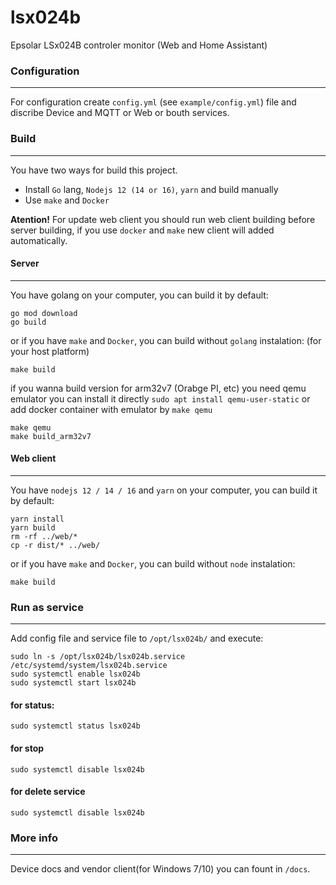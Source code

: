 # lsx024b

Epsolar LSx024B controler monitor (Web and Home Assistant)


### Configuration ###
---

For configuration create `config.yml` (see `example/config.yml`) file and discribe Device and MQTT or Web or bouth services.


### Build ###
---

You have two ways for build this project.
* Install `Go` lang, `Nodejs 12 (14 or 16)`, `yarn` and build manually
* Use `make` and `Docker`

**Atention!** For update web client you should run web client building before server building, if you use `docker` and `make` new client will added automatically.

#### Server ####
---

You have golang on your computer, you can build it by default: 

	go mod download
	go build

or if you have `make` and `Docker`, you can build without `golang` instalation: (for your host platform) 

	make build

if you wanna build version for arm32v7 (Orabge PI, etc) you need qemu emulator you can install it directly `sudo apt install qemu-user-static` or add docker container with emulator by `make qemu`

	make qemu
	make build_arm32v7


#### Web client ####
---

You have `nodejs 12 / 14 / 16` and `yarn` on your computer, you can build it by default:

	yarn install
	yarn build
	rm -rf ../web/*
	cp -r dist/* ../web/

or if you have `make` and `Docker`, you can build without `node` instalation:

	make build


### Run as service ###
---

Add config file and service file to `/opt/lsx024b/` and execute:

	sudo ln -s /opt/lsx024b/lsx024b.service /etc/systemd/system/lsx024b.service
	sudo systemctl enable lsx024b
	sudo systemctl start lsx024b

#### for status: ####

	sudo systemctl status lsx024b


#### for stop ####

	sudo systemctl disable lsx024b


#### for delete service ####

	sudo systemctl disable lsx024b


### More info ###
---

Device docs and vendor client(for Windows 7/10) you can fount in `/docs`.
